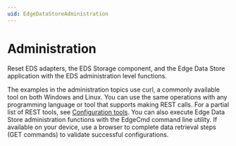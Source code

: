 ```yaml
---
uid: EdgeDataStoreAdministration
---
```


# Administration

Reset EDS adapters, the EDS Storage component, and the Edge Data Store application with the EDS administration level functions.

The examples in the administration topics use curl, a commonly available tool on both Windows and Linux. You can use the same operations with any programming language or tool that supports making REST calls. For a partial list of REST tools, see [Configuration tools](xref:ConfigurationTools). You can also execute Edge Data Store administration functions with the EdgeCmd command line utility. If available on your device, use a browser to complete data retrieval steps (GET commands) to validate successful configurations.




